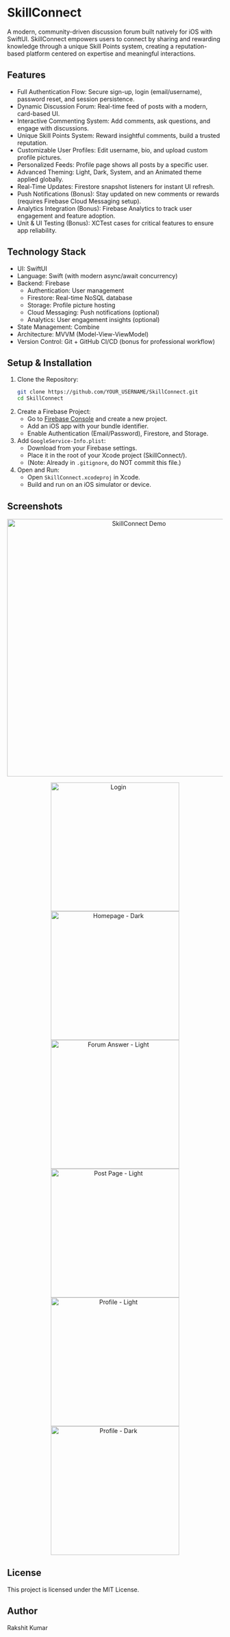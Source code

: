 # SkillConnect

A modern, community-driven discussion forum built natively for iOS with SwiftUI. SkillConnect empowers users to connect by sharing and rewarding knowledge through a unique Skill Points system, creating a reputation-based platform centered on expertise and meaningful interactions.

## Features

- Full Authentication Flow: Secure sign-up, login (email/username), password reset, and session persistence.
- Dynamic Discussion Forum: Real-time feed of posts with a modern, card-based UI.
- Interactive Commenting System: Add comments, ask questions, and engage with discussions.
- Unique Skill Points System: Reward insightful comments, build a trusted reputation.
- Customizable User Profiles: Edit username, bio, and upload custom profile pictures.
- Personalized Feeds: Profile page shows all posts by a specific user.
- Advanced Theming: Light, Dark, System, and an Animated theme applied globally.
- Real-Time Updates: Firestore snapshot listeners for instant UI refresh.
- Push Notifications (Bonus): Stay updated on new comments or rewards (requires Firebase Cloud Messaging setup).
- Analytics Integration (Bonus): Firebase Analytics to track user engagement and feature adoption.
- Unit & UI Testing (Bonus): XCTest cases for critical features to ensure app reliability.

## Technology Stack

- UI: SwiftUI
- Language: Swift (with modern async/await concurrency)
- Backend: Firebase
  - Authentication: User management
  - Firestore: Real-time NoSQL database
  - Storage: Profile picture hosting
  - Cloud Messaging: Push notifications (optional)
  - Analytics: User engagement insights (optional)
- State Management: Combine
- Architecture: MVVM (Model-View-ViewModel)
- Version Control: Git + GitHub CI/CD (bonus for professional workflow)

## Setup & Installation

1. Clone the Repository:
    ```bash
    git clone https://github.com/YOUR_USERNAME/SkillConnect.git
    cd SkillConnect
    ```
2. Create a Firebase Project:
   - Go to [Firebase Console](https://console.firebase.google.com/) and create a new project.
   - Add an iOS app with your bundle identifier.
   - Enable Authentication (Email/Password), Firestore, and Storage.
3. Add `GoogleService-Info.plist`:
   - Download from your Firebase settings.
   - Place it in the root of your Xcode project (SkillConnect/).
   - (Note: Already in `.gitignore`, do NOT commit this file.)
4. Open and Run:
   - Open `SkillConnect.xcodeproj` in Xcode.
   - Build and run on an iOS simulator or device.

## Screenshots

<p align="center">
  <img src="Screenshots/2025-09-21%2001-14-15_1.gif" alt="SkillConnect Demo" width="600"/>
</p>


<p align="center">
  <img src="Screenshots/login.png" alt="Login" width="300"/>
  <img src="Screenshots/Homepage-dark.png" alt="Homepage - Dark" width="300"/>
  <img src="Screenshots/Forumanswer-light.png" alt="Forum Answer - Light" width="300"/>
  <img src="Screenshots/postpage-light.png" alt="Post Page - Light" width="300"/>
  <img src="Screenshots/profile-light.png" alt="Profile - Light" width="300"/>
  <img src="Screenshots/profile-dark.png" alt="Profile - Dark" width="300"/>
</p>


## License

This project is licensed under the MIT License.


## Author
Rakshit Kumar
